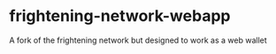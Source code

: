 # frightening-network-webapp
A fork of the frightening network but designed to work as a web wallet
